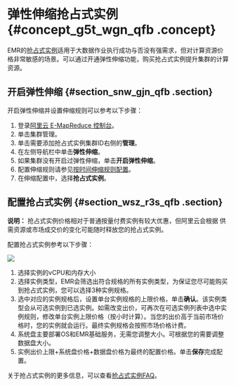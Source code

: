 # 弹性伸缩抢占式实例 {#concept_g5t_wgn_qfb .concept}

EMR的[抢占式实例](../../../../intl.zh-CN/产品简介/实例/抢占式实例.md#)适用于大数据作业执行成功与否没有强需求，但对计算资源价格非常敏感的场景。可以通过开通弹性伸缩功能，购买抢占式实例提升集群的计算资源。

## 开启弹性伸缩 {#section_snw_gjn_qfb .section}

开启弹性伸缩并设置伸缩规则可以参考以下步骤：

1.  登录[阿里云 E-MapReduce 控制台](https://emr.console.aliyun.com/)。
2.  单击集群管理。
3.  单击需要添加抢占式实例集群ID右侧的**管理**。
4.  在左侧导航栏中单击**弹性伸缩**。
5.  如果集群没有开启过弹性伸缩，单击**开启弹性伸缩**。
6.  配置伸缩规则请参见[按时间伸缩规则配置](intl.zh-CN/用户指南/弹性伸缩/按时间伸缩规则配置.md#)。
7.  在伸缩配置中，选择**抢占式实例**。

## 配置抢占式实例 {#section_wsz_r3s_qfb .section}

**说明：** 抢占式实例价格相对于普通按量付费实例有较大优惠，但阿里云会根据 供需资源或市场成交价的变化可能随时释放您的抢占式实例。

配置抢占式实例参考以下步骤：

![](http://static-aliyun-doc.oss-cn-hangzhou.aliyuncs.com/assets/img/41242/154199090521390_zh-CN.png)

1.  选择实例的vCPU和内存大小
2.  选择实例类型，EMR会筛选出符合规格的所有实例类型，为保证您尽可能购买到抢占式实例，您可以选择3种实例规格。
3.  选中对应的实例规格后，设置单台实例规格的上限价格，单击**确认**。该实例类型会从可选实例到已选实例。如需改变出价，可再次在可选实例列表中选中实例规则，修改单台实例上限价格（按小时计算）。当您的出价高于当前市场价格时，您的实例就会运行。最终实例规格会按照市场价格计费。
4.  系统盘主要部署OS和EMR基础服务，无需您调整大小。可根据您的需要调整数据盘大小。
5.  实例出价上限+系统盘价格+数据盘价格为最终的配置价格。单击**保存**完成配置。

关于抢占式实例的更多信息，可以查看[抢占式实例FAQ](https://www.alibabacloud.com/help/zh/faq-detail/48269.htm)。

